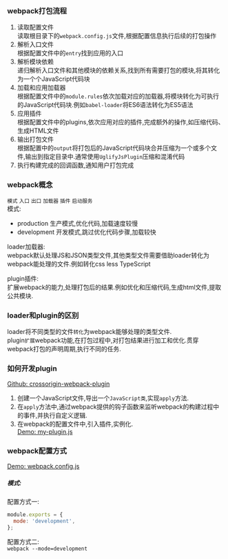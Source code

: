 ### webpack打包流程
1. 读取配置文件  
读取根目录下的`webpack.config.js`文件,根据配置信息执行后续的打包操作
2. 解析入口文件  
根据配置文件中的`entry`找到应用的入口
3. 解析模块依赖  
递归解析入口文件和其他模块的依赖关系,找到所有需要打包的模块,将其转化为一个个JavaScript代码块
4. 加载和应用加载器  
根据配置文件中的`module.rules`依次加载对应的加载器,将模块转化为可执行的JavaScript代码块.例如`babel-loader`将ES6语法转化为ES5语法
5. 应用插件  
根据配置文件中的plugins,依次应用对应的插件,完成额外的操作,如压缩代码、生成HTML文件
6. 输出打包文件  
根据配置中的`output`将打包后的JavaScript代码块合并压缩为一个或多个文件,输出到指定目录中.通常使用`UglifyJsPlugin`压缩和混淆代码
7. 执行构建完成的回调函数,通知用户打包完成  

### webpack概念
`模式` `入口` `出口` `加载器` `插件` `启动服务`  
模式: 
* production 生产模式,优化代码,加载速度较慢
* development 开发模式,跳过优化代码步骤,加载较快  

loader加载器:  
webpack默认处理JS和JSON类型文件,其他类型文件需要借助loader转化为webpack能处理的文件.例如转化css less TypeScript

plugin插件:  
扩展webpack的能力,处理打包后的结果.例如优化和压缩代码,生成html文件,提取公共模块.  

### loader和plugin的区别
loader将不同类型的文件`转化`为webpack能够处理的类型文件.  
plugin`扩展`webpack功能,在打包过程中,对打包结果进行加工和优化.贯穿webpack打包的声明周期,执行不同的任务.  

### 如何开发plugin
[Github: crossorigin-webpack-plugin](https://github.com/komomoo/crossorigin-webpack-plugin)  
1. 创建一个JavaScript文件,导出一个`JavaScript类`,实现`apply`方法.  
2. 在`apply`方法中,通过webpack提供的钩子函数来监听webpack的构建过程中的事件,并执行自定义逻辑.  
3. 在webpack的配置文件中,引入插件,实例化.  
[Demo: my-plugin.js](./webpack/my-plugin.js)  
### webpack配置方式
[Demo: webpack.config.js](./webpack/webpack.config.js)  
##### 模式:  
配置方式一:
```JavaScript
module.exports = {
  mode: 'development',
};
```
配置方式二:  
`webpack --mode=development`

